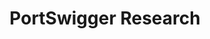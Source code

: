 ---
title: PortSwigger Research
description: Web Security Research Papers.
url: https://portswigger.net/research
image:
    # url: '/assets/images/cafe.png'
    # alt: 'Cafe'
tags: ['research', 'vulnerability', 'web']
pubDate: 2023-11-09
draft: false
---